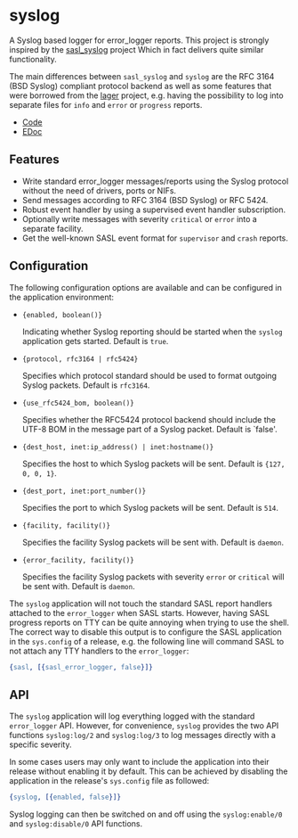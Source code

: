 syslog
======

A Syslog based logger for error_logger reports. This project is strongly
inspired by the [sasl_syslog](http://github.com/travelping/sasl_syslog) project
Which in fact delivers quite similar functionality.

The main differences between `sasl_syslog` and `syslog` are the RFC 3164
(BSD Syslog) compliant protocol backend as well as some features that were
borrowed from the [lager](http://github.com/basho/lager) project, e.g. having
the possibility to log into separate files for `info` and `error` or `progress`
reports.

* [Code](http://github.com/schlagert/syslog)
* [EDoc](http://schlagert.github.com/syslog)

Features
--------

* Write standard error_logger messages/reports using the Syslog protocol without
  the need of drivers, ports or NIFs.
* Send messages according to RFC 3164 (BSD Syslog) or RFC 5424.
* Robust event handler by using a supervised event handler subscription.
* Optionally write messages with severity `critical` or `error` into a separate
  facility.
* Get the well-known SASL event format for `supervisor` and `crash` reports.

Configuration
-------------

The following configuration options are available and can be configured in the
application environment:

* `{enabled, boolean()}`

  Indicating whether Syslog reporting should be started when the `syslog`
  application gets started. Default is `true`.

* `{protocol, rfc3164 | rfc5424}`

  Specifies which protocol standard should be used to format outgoing Syslog
  packets. Default is `rfc3164`.

* `{use_rfc5424_bom, boolean()}`

  Specifies whether the RFC5424 protocol backend should include the UTF-8 BOM in
  the message part of a Syslog packet. Default is `false'.

* `{dest_host, inet:ip_address() | inet:hostname()}`

  Specifies the host to which Syslog packets will be sent. Default is
  `{127, 0, 0, 1}`.

* `{dest_port, inet:port_number()}`

  Specifies the port to which Syslog packets will be sent. Default is `514`.

* `{facility, facility()}`

  Specifies the facility Syslog packets will be sent with. Default is `daemon`.

* `{error_facility, facility()}`

  Specifies the facility Syslog packets with severity `error` or `critical` will
  be sent with. Default is `daemon`.

The `syslog` application will not touch the standard SASL report handlers
attached to the `error_logger` when SASL starts. However, having SASL progress
reports on TTY can be quite annoying when trying to use the shell. The correct
way to disable this output is to configure the SASL application in the
`sys.config` of a release, e.g. the following line will command SASL to not
attach any TTY handlers to the `error_logger`:
```erlang
{sasl, [{sasl_error_logger, false}]}
```

API
---

The `syslog` application will log everything logged with the standard
`error_logger` API. However, for convenience, `syslog` provides the two API
functions `syslog:log/2` and `syslog:log/3` to log messages directly with a
specific severity.

In some cases users may only want to include the application into their
release without enabling it by default. This can be achieved by disabling the
application in the release's `sys.config` file as followed:
```erlang
{syslog, [{enabled, false}]}
```

Syslog logging can then be switched on and off using the `syslog:enable/0`
and `syslog:disable/0` API functions.
